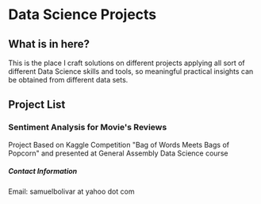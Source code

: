 # Data Science Projects

## What is in here?

This is the place I craft solutions on different projects applying all sort of different Data Science skills and tools, so meaningful practical insights can be obtained from different data sets.

## Project List
### Sentiment Analysis for Movie's Reviews
Project Based on Kaggle Competition "Bag of Words Meets Bags of Popcorn" and presented at General Assembly Data Science course

##### Contact Information
Email: samuelbolivar at yahoo dot com
